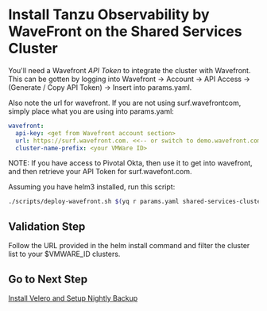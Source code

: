 # Install Tanzu Observability by WaveFront on the Shared Services Cluster

You'll need a Wavefront *API Token* to integrate the cluster with Wavefront.  This can be gotten by logging into Wavefront -> Account -> API Access -> (Generate / Copy API Token) -> Insert into params.yaml.

Also note the url for wavefront.  If you are not using surf.wavefrontcom, simply place what you are using into params.yaml:

```yaml
wavefront:
  api-key: <get from Wavefront account section>
  url: https://surf.wavefront.com. <<-- or switch to demo.wavefront.com if using that one
  cluster-name-prefix: <your VMWare ID>
```

NOTE: If you have access to Pivotal Okta, then use it to get into wavefront, and then retrieve your API Token for surf.wavefont.com.

Assuming you have helm3 installed, run this script:

```bash
./scripts/deploy-wavefront.sh $(yq r params.yaml shared-services-cluster.name)
```

## Validation Step

Follow the URL provided in the helm install command and filter the cluster list to your $VMWARE_ID clusters.

## Go to Next Step

[Install Velero and Setup Nightly Backup](../shared-services-cluster/09_velero_ssc.md)
